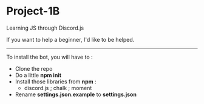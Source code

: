 # Project-1B
 Learning JS through Discord.js

If you want to help a beginner, I'd like to be helped.

---

To install the bot, you will have to :

- Clone the repo
- Do a little **npm init**
- Install those libraries from **npm** : 
    - discord.js ; chalk ; moment
- Rename **settings.json.example** to **settings.json**
